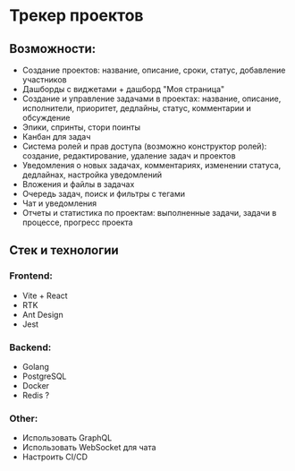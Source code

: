 # Трекер проектов

## Возможности:

- Создание проектов: название, описание, сроки, статус, добавление участников
- Дашборды с виджетами + дашборд "Моя страница"
- Создание и управление задачами в проектах: название, описание, исполнители, приоритет, дедлайны, статус, комментарии и обсуждение
- Эпики, спринты, стори поинты 
- Канбан для задач
- Система ролей и прав доступа (возможно конструктор ролей): создание, редактирование, удаление задач и проектов
- Уведомления о новых задачах, комментариях, изменении статуса, дедлайнах, настройка уведомлений
- Вложения и файлы в задачах
- Очередь задач, поиск и фильтры с тегами
- Чат и уведомления
- Отчеты и статистика по проектам: выполненные задачи, задачи в процессе, прогресс проекта

## Стек и технологии

### Frontend:
- Vite + React
- RTK
- Ant Design
- Jest

### Backend:
- Golang
- PostgreSQL
- Docker
- Redis ?

### Other:
- Использовать GraphQL
- Использовать WebSocket для чата
- Настроить CI/CD